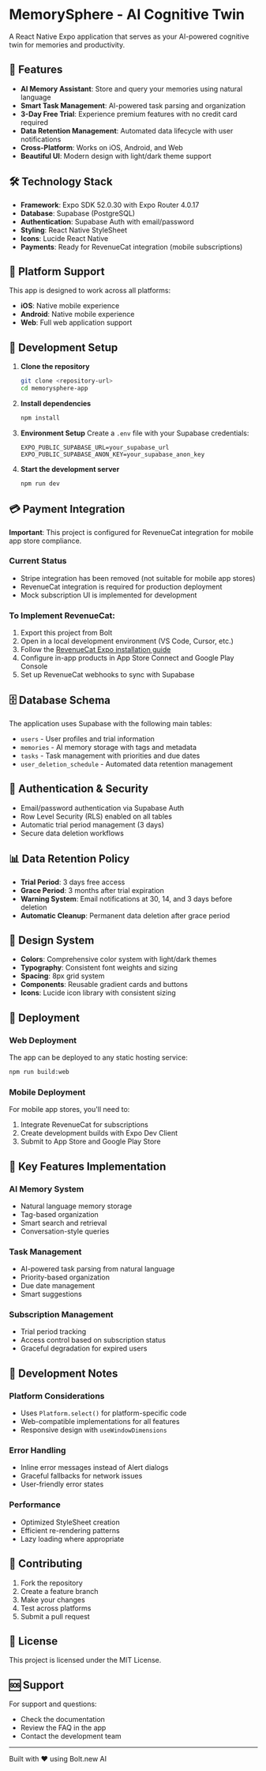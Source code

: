 # MemorySphere - AI Cognitive Twin

A React Native Expo application that serves as your AI-powered cognitive twin for memories and productivity.

## 🚀 Features

- **AI Memory Assistant**: Store and query your memories using natural language
- **Smart Task Management**: AI-powered task parsing and organization
- **3-Day Free Trial**: Experience premium features with no credit card required
- **Data Retention Management**: Automated data lifecycle with user notifications
- **Cross-Platform**: Works on iOS, Android, and Web
- **Beautiful UI**: Modern design with light/dark theme support

## 🛠 Technology Stack

- **Framework**: Expo SDK 52.0.30 with Expo Router 4.0.17
- **Database**: Supabase (PostgreSQL)
- **Authentication**: Supabase Auth with email/password
- **Styling**: React Native StyleSheet
- **Icons**: Lucide React Native
- **Payments**: Ready for RevenueCat integration (mobile subscriptions)

## 📱 Platform Support

This app is designed to work across all platforms:
- **iOS**: Native mobile experience
- **Android**: Native mobile experience  
- **Web**: Full web application support

## 🔧 Development Setup

1. **Clone the repository**
   ```bash
   git clone <repository-url>
   cd memorysphere-app
   ```

2. **Install dependencies**
   ```bash
   npm install
   ```

3. **Environment Setup**
   Create a `.env` file with your Supabase credentials:
   ```
   EXPO_PUBLIC_SUPABASE_URL=your_supabase_url
   EXPO_PUBLIC_SUPABASE_ANON_KEY=your_supabase_anon_key
   ```

4. **Start the development server**
   ```bash
   npm run dev
   ```

## 💳 Payment Integration

**Important**: This project is configured for RevenueCat integration for mobile app store compliance.

### Current Status
- Stripe integration has been removed (not suitable for mobile app stores)
- RevenueCat integration is required for production deployment
- Mock subscription UI is implemented for development

### To Implement RevenueCat:
1. Export this project from Bolt
2. Open in a local development environment (VS Code, Cursor, etc.)
3. Follow the [RevenueCat Expo installation guide](https://www.revenuecat.com/docs/getting-started/installation/expo)
4. Configure in-app products in App Store Connect and Google Play Console
5. Set up RevenueCat webhooks to sync with Supabase

## 🗄 Database Schema

The application uses Supabase with the following main tables:
- `users` - User profiles and trial information
- `memories` - AI memory storage with tags and metadata
- `tasks` - Task management with priorities and due dates
- `user_deletion_schedule` - Automated data retention management

## 🔐 Authentication & Security

- Email/password authentication via Supabase Auth
- Row Level Security (RLS) enabled on all tables
- Automatic trial period management (3 days)
- Secure data deletion workflows

## 📊 Data Retention Policy

- **Trial Period**: 3 days free access
- **Grace Period**: 3 months after trial expiration
- **Warning System**: Email notifications at 30, 14, and 3 days before deletion
- **Automatic Cleanup**: Permanent data deletion after grace period

## 🎨 Design System

- **Colors**: Comprehensive color system with light/dark themes
- **Typography**: Consistent font weights and sizing
- **Spacing**: 8px grid system
- **Components**: Reusable gradient cards and buttons
- **Icons**: Lucide icon library with consistent sizing

## 🚀 Deployment

### Web Deployment
The app can be deployed to any static hosting service:
```bash
npm run build:web
```

### Mobile Deployment
For mobile app stores, you'll need to:
1. Integrate RevenueCat for subscriptions
2. Create development builds with Expo Dev Client
3. Submit to App Store and Google Play Store

## 🔧 Key Features Implementation

### AI Memory System
- Natural language memory storage
- Tag-based organization
- Smart search and retrieval
- Conversation-style queries

### Task Management
- AI-powered task parsing from natural language
- Priority-based organization
- Due date management
- Smart suggestions

### Subscription Management
- Trial period tracking
- Access control based on subscription status
- Graceful degradation for expired users

## 📝 Development Notes

### Platform Considerations
- Uses `Platform.select()` for platform-specific code
- Web-compatible implementations for all features
- Responsive design with `useWindowDimensions`

### Error Handling
- Inline error messages instead of Alert dialogs
- Graceful fallbacks for network issues
- User-friendly error states

### Performance
- Optimized StyleSheet creation
- Efficient re-rendering patterns
- Lazy loading where appropriate

## 🤝 Contributing

1. Fork the repository
2. Create a feature branch
3. Make your changes
4. Test across platforms
5. Submit a pull request

## 📄 License

This project is licensed under the MIT License.

## 🆘 Support

For support and questions:
- Check the documentation
- Review the FAQ in the app
- Contact the development team

---

Built with ❤️ using Bolt.new AI